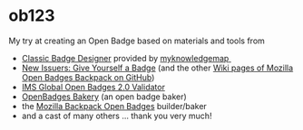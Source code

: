 # ob123

My try at creating an Open Badge based on materials and tools from

* [Classic Badge Designer](https://openbadges.me/designer) provided by [myknowledgemap](https://www.myknowledgemap.com/)[&nbsp;](https://www.myknowledgemap.com/img/logo/MKM.png)
* [New Issuers: Give Yourself a Badge](https://github.com/mozilla/openbadges-backpack/wiki/New-Issuers:-Give-Yourself-a-Badge) (and the other [Wiki pages of Mozilla Open Badges Backpack on GitHub](https://github.com/mozilla/openbadges-backpack/wiki))
* [IMS Global Open Badges 2.0 Validator](https://openbadgesvalidator.imsglobal.org/)
* [OpenBadges Bakery](http://bakery.openbadges.org/) (an open badge baker)
* the [Mozilla Backpack Open Badges](https://backpack.openbadges.org/baker) builder/baker
* and a cast of many others ... thank you very much!